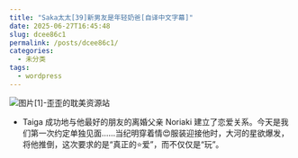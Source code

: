 ```yaml
---
title: "Saka太太[39]新男友是年轻奶爸[自译中文字幕]"
date: 2025-06-27T16:45:48
slug: dcee86c1
permalink: /posts/dcee86c1/
categories:
  - 未分类
tags:
  - wordpress
---
```


![图片[1]-歪歪的耽美资源站](/images/wp/dcee86c1-0260a1fe.jpg)

*   Taiga 成功地与他最好的朋友的离婚父亲 Noriaki 建立了恋爱关系。今天是我们第一次约定单独见面……当纪明穿着情😍服装迎接他时，大河的星欲爆发，将他推倒，这次要求的是“真正的⭐爱”，而不仅仅是“玩”。
